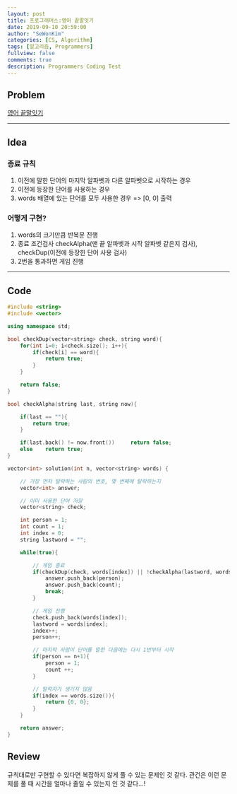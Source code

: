 ```yaml
---
layout: post
title: 프로그래머스:영어 끝말잇기
date: 2019-09-10 20:59:00
author: "SeWonKim"
categories: [CS, Algorithm]
tags: [알고리즘, Programmers]
fullview: false
comments: true
description: Programmers Coding Test
---
```


## Problem

[영어 끝말잇기](https://programmers.co.kr/learn/courses/30/lessons/12981)

---

## Idea

### 종료 규칙

1. 이전에 말한 단어의 마지막 알파벳과 다른 알파벳으로 시작하는 경우
2. 이전에 등장한 단어를 사용하는 경우
3. words 배열에 있는 단어를 모두 사용한 경우 => [0, 0] 출력

### 어떻게 구현?

1. words의 크기만큼 반복문 진행
2. 종료 조건검사 checkAlpha(맨 끝 알파벳과 시작 알파벳 같은지 검사), checkDup(이전에 등장한 단어 사용 검사)
3. 2번을 통과하면 게임 진행

---

## Code

```cpp
#include <string>
#include <vector>

using namespace std;

bool checkDup(vector<string> check, string word){
    for(int i=0; i<check.size(); i++){
        if(check[i] == word){
            return true;
        }
    }

    return false;
}

bool checkAlpha(string last, string now){

    if(last == ""){
        return true;
    }

    if(last.back() != now.front())     return false;
    else    return true;
}

vector<int> solution(int n, vector<string> words) {

    // 가장 먼저 탈락하는 사람의 번호, 몇 번째에 탈락하는지
    vector<int> answer;

    // 이미 사용한 단어 저장
    vector<string> check;

    int person = 1;
    int count = 1;
    int index = 0;
    string lastword = "";

    while(true){

        // 게임 종료
        if(checkDup(check, words[index]) || !checkAlpha(lastword, words[index])){
            answer.push_back(person);
            answer.push_back(count);
            break;
        }

        // 게임 진행
        check.push_back(words[index]);
        lastword = words[index];
        index++;
        person++;

        // 마지막 사람이 단어를 말한 다음에는 다시 1번부터 시작
        if(person == n+1){
            person = 1;
            count ++;
        }

        // 탈락자가 생기지 않음
        if(index == words.size()){
            return {0, 0};
        }
    }

    return answer;
}
```

## Review

규칙대로만 구현할 수 있다면 복잡하지 않게 풀 수 있는 문제인 것 같다.
관건은 이런 문제를 풀 때 시간을 얼마나 줄일 수 있는지 인 것 같다...!
